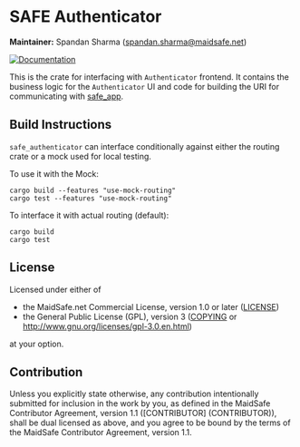 # SAFE Authenticator

**Maintainer:** Spandan Sharma (spandan.sharma@maidsafe.net)

[![Documentation](https://docs.rs/safe_authenticator/badge.svg)](https://docs.rs/safe_authenticator)

This is the crate for interfacing with `Authenticator` frontend. It contains the business logic for the `Authenticator` UI and code for building the URI for communicating with [safe_app](../safe_app).

## Build Instructions

`safe_authenticator` can interface conditionally against either the routing crate or a mock used for local testing.

To use it with the Mock:
```
cargo build --features "use-mock-routing"
cargo test --features "use-mock-routing"
```

To interface it with actual routing (default):
```
cargo build
cargo test
```

## License

Licensed under either of

* the MaidSafe.net Commercial License, version 1.0 or later ([LICENSE](LICENSE))
* the General Public License (GPL), version 3 ([COPYING](COPYING) or http://www.gnu.org/licenses/gpl-3.0.en.html)

at your option.

## Contribution

Unless you explicitly state otherwise, any contribution intentionally submitted for inclusion in the
work by you, as defined in the MaidSafe Contributor Agreement, version 1.1 ([CONTRIBUTOR]
(CONTRIBUTOR)), shall be dual licensed as above, and you agree to be bound by the terms of the
MaidSafe Contributor Agreement, version 1.1.
